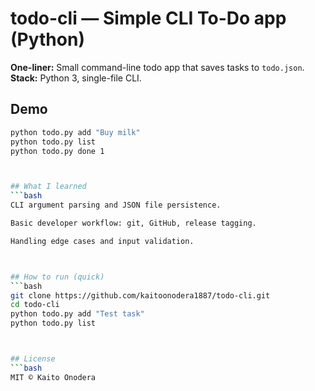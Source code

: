 # todo-cli — Simple CLI To-Do app (Python)

**One-liner:** Small command-line todo app that saves tasks to `todo.json`.  
**Stack:** Python 3, single-file CLI.

## Demo
```bash
python todo.py add "Buy milk"
python todo.py list
python todo.py done 1



## What I learned
```bash
CLI argument parsing and JSON file persistence.

Basic developer workflow: git, GitHub, release tagging.

Handling edge cases and input validation.



## How to run (quick)
```bash
git clone https://github.com/kaitoonodera1887/todo-cli.git
cd todo-cli
python todo.py add "Test task"
python todo.py list



## License
```bash
MIT © Kaito Onodera